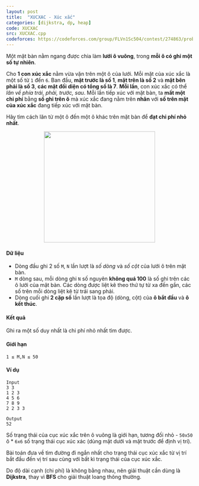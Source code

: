 ```yaml
---
layout: post
title:  "XUCXAC - Xúc xắc"
categories: [dijkstra, dp, heap]
code: XUCXAC
src: XUCXAC.cpp
codeforces: https://codeforces.com/group/FLVn1Sc504/contest/274863/problem/J
---
```



Một mặt bàn nằm ngang được chia làm **lưới ô vuông**, trong **mỗi ô có ghi một số tự nhiên**.

Cho **1 con xúc xắc** nằm vừa vặn trên một ô của lưới. Mỗi mặt của xúc xắc là một số từ `1` đến `6`. Ban đầu, **mặt trước là số 1**, **mặt trên là số 2** và **mặt bên phải là số 3**, **các mặt đối diện có tổng số là 7**. **Mỗi lần**, con xúc xắc có thể *lăn về phía trái, phải, trước, sau*. Mỗi lần tiếp xúc với mặt bàn, ta **mất một chi phí** bằng **số ghi trên ô** mà xúc xắc đang nằm trên **nhân** với **số trên mặt của xúc xắc** đang tiếp xúc với mặt bàn.

Hãy tìm cách lăn từ một ô đến một ô khác trên mặt bàn để **đạt chi phí nhỏ nhất**.

<p align="center"><img src="https://i.imgur.com/NmgBUtI.png" width="300px"></p>

#### Dữ liệu

+ Dòng đầu ghi 2 số `M`, `N` lần lượt là *số dòng* và *số cột* của lưới ô trên mặt bàn.
+ `M` dòng sau, mỗi dòng ghi `N` số nguyên **không quá 100** là số ghi trên các ô lưới của mặt bàn. Các dòng được liệt kê theo thứ tự từ xa đến gần, các số trên mỗi dòng liệt kê từ trái sang phải.
+ Dòng cuối ghi **2 cặp số** lần lượt là tọa độ (dòng, cột) của **ô bắt đầu** và **ô kết thúc**.

#### Kết quả

Ghi ra một số duy nhất là chi phí nhỏ nhất tìm được.

#### Giới hạn

`1 ≤ M,N ≤ 50`

#### Ví dụ

```
Input
3 3
1 2 3
4 5 6
7 8 9
2 2 3 3

Output
52
```

<!--more-->


Số trạng thái của cục xúc xắc trên ô vuông là giới hạn, tương đối nhỏ - `50x50` ô * `6x6` số trạng thái cục xúc xác (dùng mặt dưới và mặt trước để định vị trí).

Bài toán đưa về tìm đường đi ngắn nhất cho trạng thái cục xúc xắc từ vị trí bắt đầu đến vị trí sau cùng với bất kì trạng thái của cục xúc xắc.

Do độ dài cạnh (chi phí) là không bằng nhau, nên giải thuật cần dùng là **Dijkstra**, thay vì **BFS** cho giải thuật loang thông thường.
